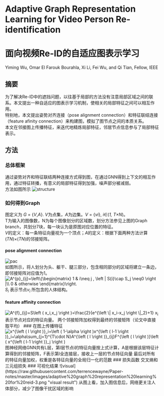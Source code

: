 # Adaptive Graph Representation Learning for Video Person Re-identification
# 面向视频Re-ID的自适应图表示学习
Yiming Wu, Omar El Farouk Bourahla, Xi Li, Fei Wu, and Qi Tian, Fellow, IEEE  
## 摘要
为了解决Re-ID中的遮挡问题，以往基于局部的方法没有注意局部区域之间的联系。本文提出一种自适应的图表示学习机制，使相关的局部特征之间可以相互作用。  
特别地，本文提出姿势对齐连接（pose alignment connection）和特征联结连接（feature afinity connection）来构建图，模拟了图节点之间的本质关系。  
本文在邻接图上传播特征，来迭代地精炼局部特征，邻居节点信息参与了局部特征表示。
## 方法
### 总体框架
通过姿势对齐和特征联结两种连接方式得到图，在通过GNN得到上下文的相互作用，通过特征转播，有意义的局部特征得到加强，噪声部分被减弱。  
方法如图所示
![structure](https://raw.githubusercontent.com/terrencewayne/Paper-notes/master/images/adaptive%20graph%20representation%20learning%20for%20reid-1.png "structure")
### 如何得到Graph
图定义为 *G* = {*V*,*A*}. *V*为点集，*A*为边集。*V* = {*vi*}, *i*∈(*1, T×N*)。  
T为输入的图像数，N为每个图像划分的区域数，划分方法参见上图的Graph branch，共划分7块，每一块认为是原图对应位置的特征。  
*V*的定义：每一条特征向量视为一个顶点；*A*的定义：根据下面两种方法计算(*TN*)×(*TN*)的邻接矩阵。
#### pose alignment connection
![pac](https://raw.githubusercontent.com/terrencewayne/Paper-notes/master/images/adaptive%20graph%20representation%20learning%20for%20reid-2.png "pose alignment connection")  
如图所示，将人划分为头、躯干、腿三部分，包含相同部分的区域将建立一条边，即邻接矩阵对应值为1。 
<img src="https://latex.codecogs.com/gif.latex?A^{p}_{ij}=\left\{\begin{matrix}&space;1&space;&&space;i\neq&space;j&space;,&space;\left&space;|&space;S{i}\cap&space;S_j&space;\neq0&space;\right&space;|\\&space;0&space;&&space;otherwise&space;\end{matrix}\right." title="A^{p}_{ij}=\left\{\begin{matrix} 1 & i\neq j , \left | S{i}\cap S_j \neq0 \right |\\ 0 & otherwise \end{matrix}\right." />  
*S*<sub>*i*</sub> 表示节点*v*<sub>*i*</sub> 所包含的人体结构。
#### feature affinity connection
<img src="https://latex.codecogs.com/gif.latex?A^{f}_{ij}=S\left&space;(&space;x_i,x_j&space;\right&space;)=\frac{2}{e^{\left&space;\|&space;x_i-x_j&space;\right&space;\|_2}&plus;1}" title="A^{f}_{ij}=S\left ( x_i,x_j \right )=\frac{2}{e^{\left \| x_i-x_j \right \|_2}+1}" />  
x<sub>i</sub> 表示节点对应的特征向量。  
两个邻接矩阵加权得到最终的邻接矩阵（论文中直接取平均）
### 在图上传播特征
<img src="https://latex.codecogs.com/gif.latex?x^{\left&space;(&space;l&space;\right&space;)}_i=\left&space;(&space;1-\alpha&space;\right&space;)x^{\left&space;(&space;l-1&space;\right&space;)}_i&plus;\alpha\sum_{j=1}^{T\cdot&space;N}A^{\left&space;(&space;l&space;\right&space;)}_{ij}F^{\left&space;(&space;l&space;\right&space;)}\left&space;(&space;x^{\left&space;(&space;l-1&space;\right&space;)}_j&space;\right&space;)" title="x^{\left ( l \right )}_i=\left ( 1-\alpha \right )x^{\left ( l-1 \right )}_i+\alpha\sum_{j=1}^{T\cdot N}A^{\left ( l \right )}_{ij}F^{\left ( l \right )}\left ( x^{\left ( l-1 \right )}_j \right )" />  
图神经网络GNN共有L层，第l层节点i的特征向量按上式计算，A是根据该层特征计算得到的邻接矩阵，F表示第l全连接层，接收上一层的节点特征向量  
最后对所有的特征向量加权，权重是各特征向量的全局归一化的范数
### 损失函数
交叉熵和三元组损失
### 可视化结果
![visual](https://raw.githubusercontent.com/terrencewayne/Paper-notes/master/images/adaptive%20graph%20representation%20learning%20for%20reid-3.png "visual result")  
从图上看，加入图信息后，网络更关注人体部分，减少了图像干扰区域的影响
